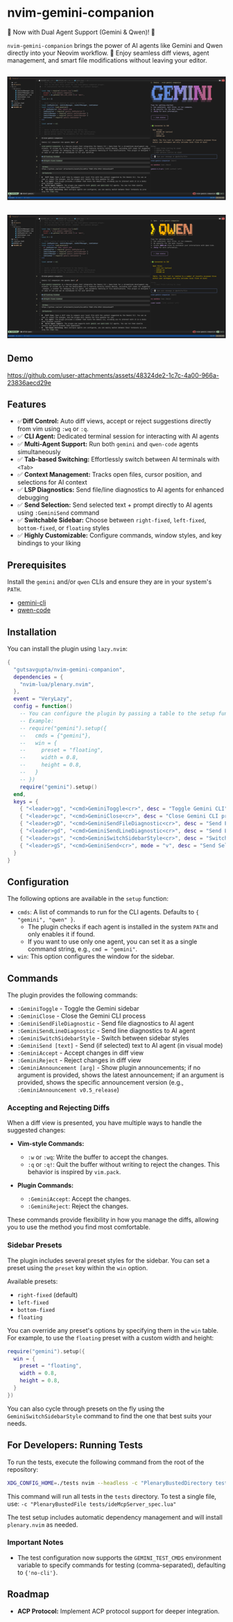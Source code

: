 # nvim-gemini-companion

🚀 Now with Dual Agent Support (Gemini & Qwen)! 🤖

`nvim-gemini-companion` brings the power of AI agents like Gemini and Qwen directly into your Neovim workflow. 🌟 Enjoy seamless diff views, agent management, and smart file modifications without leaving your editor.

![Gemini](https://raw.githubusercontent.com/gutsavgupta/nvim-gemini-companion/main/assets/Gemini-20250928.png)
-------
![Qwen](https://raw.githubusercontent.com/gutsavgupta/nvim-gemini-companion/main/assets/Qwen-20250928.png)
-------

## Demo
https://github.com/user-attachments/assets/48324de2-1c7c-4a00-966a-23836aecd29e

## Features

*   ✅**Diff Control:** Auto diff views, accept or reject suggestions directly from vim using `:wq` or `:q`.
*   ✅ **CLI Agent:** Dedicated terminal session for interacting with AI agents
*   ✅ **Multi-Agent Support:** Run both `gemini` and `qwen-code` agents simultaneously 
*   ✅ **Tab-based Switching:** Effortlessly switch between AI terminals with `<Tab>`
*   ✅ **Context Management:** Tracks open files, cursor position, and selections for AI context
*   ✅ **LSP Diagnostics:** Send file/line diagnostics to AI agents for enhanced debugging
*   ✅ **Send Selection:** Send selected text + prompt directly to AI agents using `:GeminiSend` command
*   ✅ **Switchable Sidebar:** Choose between `right-fixed`, `left-fixed`, `bottom-fixed`, or `floating` styles
*   ✅ **Highly Customizable:** Configure commands, window styles, and key bindings to your liking

## Prerequisites

Install the `gemini` and/or `qwen` CLIs and ensure they are in your system's `PATH`.

*   [gemini-cli](https://github.com/google-gemini/gemini-cli) 
*   [qwen-code](https://github.com/QwenLM/qwen-code)

## Installation

You can install the plugin using `lazy.nvim`:

```lua
{
  "gutsavgupta/nvim-gemini-companion",
  dependencies = {
    "nvim-lua/plenary.nvim",
  },
  event = "VeryLazy",
  config = function()
    -- You can configure the plugin by passing a table to the setup function.
    -- Example:
    -- require("gemini").setup({
    --   cmds = {"gemini"},
    --   win = {
    --     preset = "floating",
    --     width = 0.8,
    --     height = 0.8,
    --   }
    -- })
    require("gemini").setup()
  end,
  keys = {
    { "<leader>gg", "<cmd>GeminiToggle<cr>", desc = "Toggle Gemini CLI"},
    { "<leader>gc", "<cmd>GeminiClose<cr>", desc = "Close Gemini CLI process"},
    { "<leader>gD", "<cmd>GeminiSendFileDiagnostic<cr>", desc = "Send File Diagnostics"},
    { "<leader>gd", "<cmd>GeminiSendLineDiagnostic<cr>", desc = "Send Line Diagnostics"},
    { "<leader>gs", "<cmd>GeminiSwitchSidebarStyle<cr>", desc = "Switch Sidebar Style"},
    { "<leader>gS", "<cmd>GeminiSend<cr>", mode = "v", desc = "Send Selected Text to AI Agent"},
  }
}
```

## Configuration

The following options are available in the `setup` function:

*   `cmds`: A list of commands to run for the CLI agents. Defaults to `{ "gemini", "qwen" }`.
    *   The plugin checks if each agent is installed in the system `PATH` and only enables it if found.
    *   If you want to use only one agent, you can set it as a single command string, e.g., `cmd = "gemini"`.
*   `win`: This option configures the window for the sidebar. 

## Commands

The plugin provides the following commands:

*   `:GeminiToggle` - Toggle the Gemini sidebar
*   `:GeminiClose` - Close the Gemini CLI process
*   `:GeminiSendFileDiagnostic` - Send file diagnostics to AI agent
*   `:GeminiSendLineDiagnostic` - Send line diagnostics to AI agent 
*   `:GeminiSwitchSidebarStyle` - Switch between sidebar styles
*   `:GeminiSend [text]` - Send (if selected) text to AI agent (in visual mode)
*   `:GeminiAccept` - Accept changes in diff view
*   `:GeminiReject` - Reject changes in diff view
*   `:GeminiAnnouncement [arg]` - Show plugin announcements; if no argument is provided, shows the latest announcement; if an argument is provided, shows the specific announcement version (e.g., `:GeminiAnnouncement v0.5_release`)

### Accepting and Rejecting Diffs

When a diff view is presented, you have multiple ways to handle the suggested changes:

*   **Vim-style Commands:**
    *   `:w` or `:wq`: Write the buffer to accept the changes.
    *   `:q` or `:q!`: Quit the buffer without writing to reject the changes.
    This behavior is inspired by `vim.pack`.

*   **Plugin Commands:**
    *   `:GeminiAccept`: Accept the changes.
    *   `:GeminiReject`: Reject the changes.

These commands provide flexibility in how you manage the diffs, allowing you to use the method you find most comfortable.


### Sidebar Presets

The plugin includes several preset styles for the sidebar. You can set a preset using the `preset` key within the `win` option.

Available presets:
*   `right-fixed` (default)
*   `left-fixed`
*   `bottom-fixed`
*   `floating`

You can override any preset's options by specifying them in the `win` table. For example, to use the `floating` preset with a custom width and height:
```lua
require("gemini").setup({
  win = {
    preset = "floating",
    width = 0.8,
    height = 0.8,
  }
})
```

You can also cycle through presets on the fly using the `GeminiSwitchSidebarStyle` command to find the one that best suits your needs.

## For Developers: Running Tests

To run the tests, execute the following command from the root of the repository:

```bash
XDG_CONFIG_HOME=./tests nvim --headless -c "PlenaryBustedDirectory tests"
```
This command will run all tests in the `tests` directory. To test a single file, use: `-c "PlenaryBustedFile tests/ideMcpServer_spec.lua"`

The test setup includes automatic dependency management and will install `plenary.nvim` as needed.

### Important Notes

*   The test configuration now supports the `GEMINI_TEST_CMDS` environment variable to specify commands for testing (comma-separated), defaulting to `{'no-cli'}`.


## Roadmap

*   **ACP Protocol:** Implement ACP protocol support for deeper integration.
